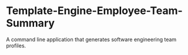 # Template-Engine-Employee-Team-Summary
A command line application that generates software engineering team profiles. 
